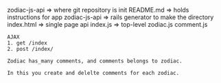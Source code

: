 zodiac-js-api => where git repository is init
    README.md => holds instructions for app
    zodiac-js-api => rails generator to make the directory
    index.html => single page api
        index.js => top-level
        zodiac.js
        comment.js
    
    AJAX 
    1. get /index
    2. post /index/

    Zodiac has_many comments, and comments belongs to zodiac. 

    In this you create and delelte comments for each zodiac.

    

